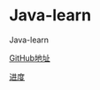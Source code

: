 # Java-learn
Java-learn

[GitHub地址](https://github.com/LingCoder/OnJava8)

[进度](https://lingcoder.gitee.io/onjava8/#/book/04-Operators?id=%e7%b1%bb%e5%9e%8b%e8%bd%ac%e6%8d%a2)